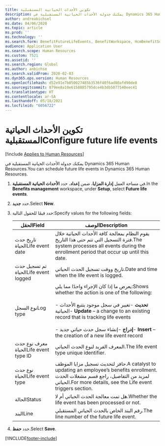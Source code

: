 ```yaml
---
title: تكوين الأحداث الحياتية المستقبلية
description: يمكنك جدولة الأحداث الحياتية المستقبلية في Dynamics 365 Human Resources.
author: andreabichsel
ms.date: 04/06/2020
ms.topic: article
ms.prod: ''
ms.technology: ''
ms.search.form: BenefitFutureLifeEvents, BenefitWorkspace, HcmBenefitSummaryPart
audience: Application User
ms.search.scope: Human Resources
ms.custom: 7521
ms.assetid: ''
ms.search.region: Global
ms.author: anbichse
ms.search.validFrom: 2020-02-03
ms.dyn365.ops.version: Human Resources
ms.openlocfilehash: d52e91e7b050027485b3536f40f6ad80afd90de8
ms.sourcegitcommit: 879ee8a10e6158885795dce4b3db5077540eec41
ms.translationtype: HT
ms.contentlocale: ar-SA
ms.lasthandoff: 05/18/2021
ms.locfileid: "6056722"
---
```

# <a name="configure-future-life-events"></a><span data-ttu-id="42576-103">تكوين الأحداث الحياتية المستقبلية</span><span class="sxs-lookup"><span data-stu-id="42576-103">Configure future life events</span></span>

[!include [Applies to Human Resources](../includes/applies-to-hr.md)]

<span data-ttu-id="42576-104">يمكنك جدولة الأحداث الحياتية المستقبلية في Dynamics 365 Human Resources.</span><span class="sxs-lookup"><span data-stu-id="42576-104">You can schedule future life events in Dynamics 365 Human Resources.</span></span>

1. <span data-ttu-id="42576-105">في مساحة العمل **إدارة المزايا**، ضمن **إعداد**، حدد **الأحداث الحياتية المستقبلية**.</span><span class="sxs-lookup"><span data-stu-id="42576-105">In the **Benefits management** workspace, under **Setup**, select **Future life events**.</span></span>

2. <span data-ttu-id="42576-106">حدد **جديد**.</span><span class="sxs-lookup"><span data-stu-id="42576-106">Select **New**.</span></span>

3. <span data-ttu-id="42576-107">حدد قيمًا للحقول التالية:</span><span class="sxs-lookup"><span data-stu-id="42576-107">Specify values for the following fields:</span></span>

   | <span data-ttu-id="42576-108">الحقل</span><span class="sxs-lookup"><span data-stu-id="42576-108">Field</span></span> | <span data-ttu-id="42576-109">‏‏الوصف</span><span class="sxs-lookup"><span data-stu-id="42576-109">Description</span></span> |
   | --- | --- |
   | <span data-ttu-id="42576-110">تاريخ حدث الحياة</span><span class="sxs-lookup"><span data-stu-id="42576-110">Life event date</span></span> | <span data-ttu-id="42576-111">يقوم النظام بمعالجة كافة الأحداث الحياتية خلال فترة التسجيل التي تتم حتى هذا التاريخ.</span><span class="sxs-lookup"><span data-stu-id="42576-111">The system processes all events during the enrollment period that occur up until this date.</span></span> |
   | <span data-ttu-id="42576-112">تم تسجيل حدث الحياة</span><span class="sxs-lookup"><span data-stu-id="42576-112">Life event logged</span></span> | <span data-ttu-id="42576-113">تاريخ ووقت تسجيل الحدث الحياتي.</span><span class="sxs-lookup"><span data-stu-id="42576-113">Date and time when the life event is logged.</span></span> |
   | <span data-ttu-id="42576-114">نوع السجل</span><span class="sxs-lookup"><span data-stu-id="42576-114">Log type</span></span> | <span data-ttu-id="42576-115">يعرض ما إذا كان الإجراء واحدًا مما يلي:</span><span class="sxs-lookup"><span data-stu-id="42576-115">Shows whether the action is one of the following:</span></span></br></br><span data-ttu-id="42576-116">- **تحديث** -تغيير في سجل موجود يتتبع الأحداث الحياتية</span><span class="sxs-lookup"><span data-stu-id="42576-116">- **Update** – a change to an existing record that is tracking life events</span></span></br></br><span data-ttu-id="42576-117">- **إدراج** -إنشاء سجل حدث حياتي جديد</span><span class="sxs-lookup"><span data-stu-id="42576-117">- **Insert** – the creation of a new life event record</span></span> |
   | <span data-ttu-id="42576-118">معرف نوع حدث الحياة</span><span class="sxs-lookup"><span data-stu-id="42576-118">Life event type ID</span></span> | <span data-ttu-id="42576-119">المعرف الفريد لنوع الحدث الحياتي.</span><span class="sxs-lookup"><span data-stu-id="42576-119">The life event type unique identifier.</span></span> |
   | <span data-ttu-id="42576-120">نوع حدث الحياة</span><span class="sxs-lookup"><span data-stu-id="42576-120">Life event type</span></span> | <span data-ttu-id="42576-121">حافز لتحديث تسجيل مزايا الموظف.</span><span class="sxs-lookup"><span data-stu-id="42576-121">A catalyst to updating an employee’s benefits enrollment.</span></span> <span data-ttu-id="42576-122">لمزيد من التفاصيل، راجع قسم مشغلات الحدث الحياتي.</span><span class="sxs-lookup"><span data-stu-id="42576-122">For more details, see the Life event triggers section.</span></span> |
   | <span data-ttu-id="42576-123">الحالة</span><span class="sxs-lookup"><span data-stu-id="42576-123">Status</span></span> | <span data-ttu-id="42576-124">هل تمت معالجة الحدث الحياتي أم لا.</span><span class="sxs-lookup"><span data-stu-id="42576-124">Whether the life event has been processed or not.</span></span> |
   | <span data-ttu-id="42576-125">البند</span><span class="sxs-lookup"><span data-stu-id="42576-125">Line</span></span> | <span data-ttu-id="42576-126">رقم البند الخاص بالحدث الحياتي المستقبلي.</span><span class="sxs-lookup"><span data-stu-id="42576-126">The line number of the future life event.</span></span> |

4. <span data-ttu-id="42576-127">حدد **حفظ**.</span><span class="sxs-lookup"><span data-stu-id="42576-127">Select **Save**.</span></span> 


[!INCLUDE[footer-include](../includes/footer-banner.md)]